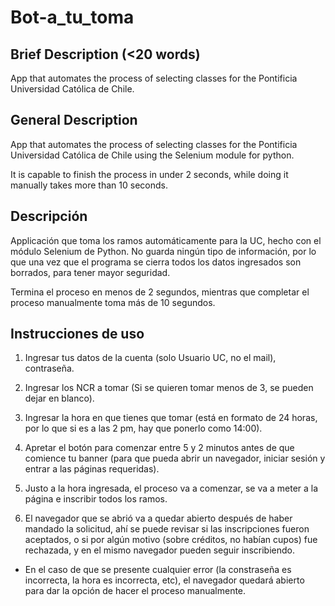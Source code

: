 # Bot-a_tu_toma

## Brief Description (<20 words)

App that automates the process of selecting classes for the Pontificia Universidad Católica de Chile.

## General Description

App that automates the process of selecting classes for the Pontificia Universidad Católica de Chile using the Selenium module for python.

It is capable to finish the process in under 2 seconds, while doing it manually takes more than 10 seconds.

## Descripción

Applicación que toma los ramos automáticamente para la UC, hecho con el módulo Selenium de Python. No guarda ningún tipo de información, por lo que una vez que el programa se cierra todos los datos ingresados son borrados, para tener mayor seguridad.

Termina el proceso en menos de 2 segundos, mientras que completar el proceso manualmente toma más de 10 segundos.

## Instrucciones de uso

1. Ingresar tus datos de la cuenta (solo Usuario UC, no el mail), contraseña.

2. Ingresar los NCR a tomar (Si se quieren tomar menos de 3, se pueden dejar en blanco).

3. Ingresar la hora en que tienes que tomar (está en formato de 24 horas, por lo que si es a las 2 pm, hay que ponerlo como 14:00).

4. Apretar el botón para comenzar entre 5 y 2 minutos antes de que comience tu banner (para que pueda abrir un navegador, iniciar sesión y entrar a las páginas requeridas).

5. Justo a la hora ingresada, el proceso va a comenzar, se va a meter a la página e inscribir todos los ramos.

6. El navegador que se abrió va a quedar abierto después de haber mandado la solicitud, ahí se puede revisar si las inscripciones fueron aceptados, o si por algún motivo (sobre créditos, no habían cupos) fue rechazada, y en el mismo navegador pueden seguir inscribiendo.

* En el caso de que se presente cualquier error (la constraseña es incorrecta, la hora es incorrecta, etc), el navegador quedará abierto para dar la opción de hacer el proceso manualmente.